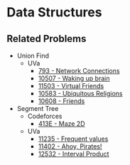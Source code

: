 # Data Structures


## Related Problems
- Union Find
  - UVa
    - [793 - Network Connections](http://uva.onlinejudge.org/index.php?option=com_onlinejudge&Itemid=8&category=24&page=show_problem&problem=734)
    - [10507 - Waking up brain](http://uva.onlinejudge.org/index.php?option=com_onlinejudge&Itemid=8&category=24&page=show_problem&problem=1448)
    - [11503 - Virtual Friends](http://uva.onlinejudge.org/index.php?option=com_onlinejudge&Itemid=8&category=24&page=show_problem&problem=2498)
    - [10583 - Ubiquitous Religions](https://uva.onlinejudge.org/index.php?option=com_onlinejudge&Itemid=8&page=show_problem&problem=1524)
    - [10608 - Friends](https://uva.onlinejudge.org/index.php?option=com_onlinejudge&Itemid=8&page=show_problem&problem=1549)
- Segment Tree
  - Codeforces
    - [413E - Maze 2D](http://codeforces.com/problemset/problem/413/E)
  - UVa
    - [11235 - Frequent values](http://uva.onlinejudge.org/index.php?option=com_onlinejudge&Itemid=8&category=24&page=show_problem&problem=2176)
    - [11402 - Ahoy, Pirates!](http://uva.onlinejudge.org/index.php?option=com_onlinejudge&Itemid=8&category=24&page=show_problem&problem=2397)
    - [12532 - Interval Product](http://uva.onlinejudge.org/index.php?option=com_onlinejudge&Itemid=8&category=24&page=show_problem&problem=3977)

